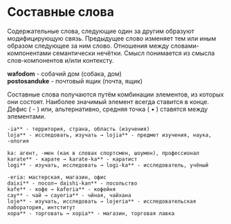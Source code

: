 # Составные слова

Содержательные слова, следующие один за другим образуют модифицирующую связь. Предыдущее слово изменяет тем или иным образом следующее за ним слово. Отношения между словами-компонентами семантически нечётки. Смысл понимается из смысла слов-компонентов и/или контексту.

**wafodom** - собачий дом (собака, дом)  
**postosanduke** - почтовый ящик (почта, ящик)

Составные слова получаются путём комбинации элементов, из которых они состоят. Наиболее значимый элемент всегда ставится в конце. Дефис ( - ) или, альтернативно, средняя точка ( • ) ставятся между элементами.

    -ia** - территория, страна, область (изучения)
    loja** - исследовать, изучать → lojia** - предмет изучения, наука, -ология

    ka: агент, -мен (как в словах спортсмен, шоумен), профессионал
    karate** - карате → karate-ka** - каратист
    logi** - изучать, исследовать → logi-ka** - исследователь, учёный

    -eria: мастерская, магазин, офис
    daixi** - посол→ daishi-kan** - посольство
    kafe** - кофе → kaferia** - кофейня
    cay** - чай → cayeria** - чйная, чайхана
    loje** - изучать, исследовать → lojeria** - исследовательская лаборатория, интститут
    xopa** - торговать → xopia** - магазин, торговая лавка
